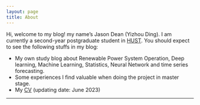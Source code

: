 ```yaml
---
layout: page
title: About
---
```


Hi, welcome to my blog! my name’s Jason Dean (Yizhou Ding). 
I am currently a second-year postgraduate student in [HUST](https://www.hust.edu.cn). 
You should expect to see the following stuffs in my blog:

- My own study blog about Renewable Power System Operation, Deep learning, Machine Learning, Statistics, Neural Network and time series forecasting.
- Some experiences I find valuable when doing the  project in master stage.
- My [CV](https://github.com/022f403d-8834-4ade-9b71-9e9982d95391) (updating date: June 2023)
  
---

<!-- <iframe src="" width="100%" height="600px"></iframe> -->
